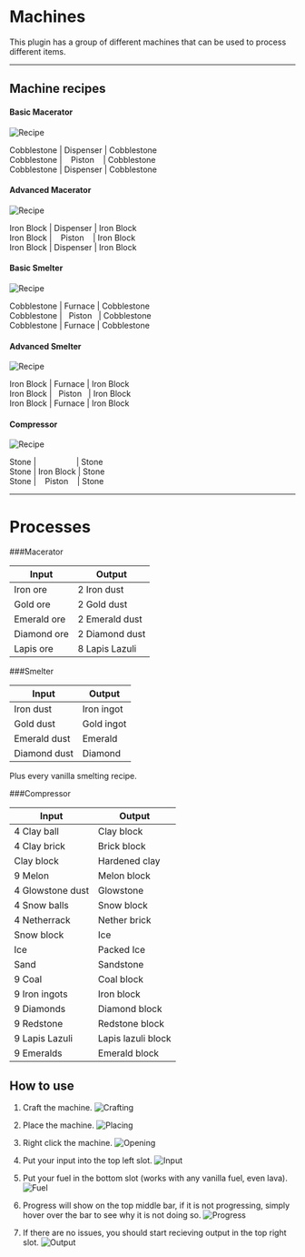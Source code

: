 Machines
========


This plugin has a group of different machines that can be used to process different items.

----------


Machine recipes
-------------


#### Basic Macerator

![Recipe](https://i.imgur.com/s5rC6uw.png)

Cobblestone | Dispenser | Cobblestone<br>
Cobblestone | &nbsp;&nbsp;&nbsp;Piston&nbsp;&nbsp;&nbsp; | Cobblestone<br>
Cobblestone | Dispenser | Cobblestone

#### Advanced Macerator

![Recipe](https://i.imgur.com/UqY0b0k.png)

Iron Block | Dispenser | Iron Block<br>
Iron Block |&nbsp;&nbsp;&nbsp; Piston &nbsp;&nbsp;&nbsp;| Iron Block<br>
Iron Block | Dispenser | Iron Block

#### Basic Smelter

![Recipe](https://i.imgur.com/4nidcKe.png)

Cobblestone | Furnace | Cobblestone<br>
Cobblestone | &nbsp;&nbsp;Piston&nbsp;&nbsp; | Cobblestone<br>
Cobblestone | Furnace | Cobblestone

#### Advanced Smelter

![Recipe](https://i.imgur.com/hbWgTZ5.png)

Iron Block | Furnace | Iron Block<br>
Iron Block | &nbsp;&nbsp;Piston&nbsp;&nbsp; | Iron Block<br>
Iron Block | Furnace | Iron Block

#### Compressor

![Recipe](https://i.imgur.com/kZFAzRE.png)

Stone | &nbsp;&nbsp;&nbsp;&nbsp;&nbsp;&nbsp;&nbsp;&nbsp;&nbsp;&nbsp;&nbsp;&nbsp;&nbsp;&nbsp;&nbsp;&nbsp; | Stone<br>
Stone | Iron Block | Stone<br>
Stone | &nbsp;&nbsp;&nbsp;Piston&nbsp;&nbsp;&nbsp; | Stone

----------


Processes
========

###Macerator

Input     | Output
--------- | ------
Iron ore | 2 Iron dust
Gold ore | 2 Gold dust
Emerald ore | 2 Emerald dust
Diamond ore | 2 Diamond dust
Lapis ore | 8 Lapis Lazuli

###Smelter

Input     | Output
--------- | ------
Iron dust | Iron ingot
Gold dust | Gold ingot
Emerald dust | Emerald
Diamond dust | Diamond

Plus every vanilla smelting recipe.

###Compressor

Input     | Output
--------- | ------
4 Clay ball | Clay block
4 Clay brick | Brick block
Clay block | Hardened clay
9 Melon | Melon block
4 Glowstone dust | Glowstone
4 Snow balls | Snow block
4 Netherrack | Nether brick
Snow block | Ice
Ice | Packed Ice
Sand | Sandstone
9 Coal | Coal block
9 Iron ingots | Iron block
9 Diamonds | Diamond block
9 Redstone | Redstone block
9 Lapis Lazuli | Lapis lazuli block
9 Emeralds | Emerald block

How to use
-------------

 1. Craft the machine.
 ![Crafting](https://i.imgur.com/G5sYn4P.png)
 
 2. Place the machine.
![Placing](https://i.imgur.com/Wuz0H3w.png)

 3. Right click the machine.
![Opening](https://i.imgur.com/a1YzVl5.png)

 4. Put your input into the top left slot.
![Input](https://i.imgur.com/aQfD1sj.png)

 5. Put your fuel in the bottom slot (works with any vanilla fuel, even lava).
![Fuel](https://i.imgur.com/GdvfhQT.png)

 6. Progress will show on the top middle bar, if it is not progressing, simply hover over the bar to see why it is not doing so.
![Progress](https://i.imgur.com/fUsmRt7.png)

 7. If there are no issues, you should start recieving output in the top right slot.
 ![Output](https://i.imgur.com/qnKl096.png)
